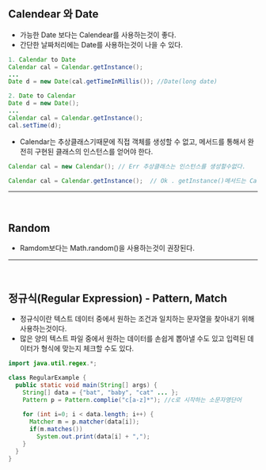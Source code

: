 ## Calendear 와 Date
  - 가능한 Date 보다는 Calendear를 사용하는것이 좋다.
  - 간단한 날짜처리에는 Date를 사용하는것이 나을 수 있다.
  ```java
  1. Calendar to Date
  Calendar cal = Calendar.getInstance();
  ...
  Date d = new Date(cal.getTimeInMillis()); //Date(long date)
  
  2. Date to Calendar
  Date d = new Date();
  ...
  Calendar cal = Calendar.getInstance();
  cal.setTime(d);
  ```
  - Calendar는 추상클래스기때문에 직접 객체를 생성할 수 없고, 메서드를 통해서 완전히 구현된 클래스의 인스턴스를 얻어야 한다.
  ```java
  Calendar cal = new Calendar(); // Err 추상클래스는 인스턴스를 생성할수없다.
  
  Calendar cal = Calendar.getInstance();  // Ok . getInstance()메서드는 Calendar 클래스를 구현한 클래스의 인스턴스를 반환한다.
  ```
---
<br>


## Random
  - Ramdom보다는 Math.random()을 사용하는것이 권장된다.

---
<br>


## 정규식(Regular Expression) - Pattern, Match
  - 정규식이란 텍스트 데이터 중에서 원하는 조건과 일치하는 문자열을 찾아내기 위해 사용하는것이다.
  - 많은 양의 텍스트 파일 중에서 원하는 데이터를 손쉽게 뽑아낼 수도 있고 입력된 데이터가 형식에 맞는지 체크할 수도 있다.
  ```java
  import java.util.regex.*;
  
  class RegularExample {
    public static void main(String[] args) {
      String[] data = {"bat", "baby", "cat" ... };
      Pattern p = Pattern.complie("c[a-z]*"); //c로 시작하는 소문자영단어
      
      for (int i=0; i < data.length; i++) {
        Matcher m = p.matcher(data[i]);
        if(m.matches())
          System.out.print(data[i] + ",");
      }
    }
  }
  ```
